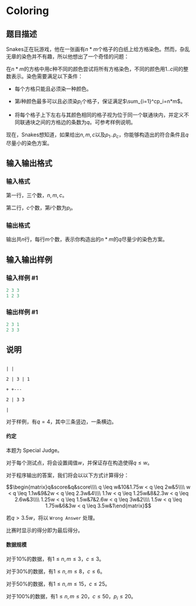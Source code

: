 # Coloring

## 题目描述

$\text{Snakes}$正在玩游戏，他在一张画有$n*m$个格子的白纸上给方格染色。然而，杂乱无章的染色并不有趣，所以他想出了一个奇怪的问题：

在$n*m$的方格中用$c$种不同的颜色尝试将所有方格染色，不同的颜色用$1..c$间的整数表示。染色需要满足以下条件：

+ 每个方格只能且必须染一种颜色。

+ 第$i$种颜色最多可以且必须染$p_i$个格子，保证满足$\sum_{i=1}^cp_i=n*m$。

+ 将每个格子上下左右与其颜色相同的格子视为位于同一个联通块内，并定义不同联通块之间的方格边的条数为$q$。可参考样例说明。

现在，$\text{Snakes}$想知道，如果给出$n,m,c$以及$p_1..p_c$，你能够构造出的符合条件且$q$尽量小的染色方案。

## 输入输出格式

### 输入格式

第一行，三个数，$n,m,c$。

第二行，$c$个数，第$i$个数为$p_i$。

### 输出格式

输出共$n$行，每行$m$个数，表示你构造出的$n*m$的$q$尽量少的染色方案。

## 输入输出样例

### 输入样例 #1

```cpp
2 3 3
1 2 3
```


### 输出样例 #1

```cpp
2 3 1
2 3 3
```


## 说明

```plain

| |

2 | 3 | 1

+ +---

2 | 3 3

|

```

对于样例，有$q=4$，其中三条竖边，一条横边。

#### 约定

本题为 Special Judge。

对于每个测试点，将会设置阈值$w$，并保证存在构造使得$q\leq w$。

对于程序输出的答案，我们将会以以下方式计算得分：

$$\begin{matrix}q&score&q&score\\\\ q \leq w&10&1.75w < q \leq 2w&5\\\\ w < q \leq 1.1w&9&2w < q \leq 2.3w&4\\\\ 1.1w < q \leq 1.25w&8&2.3w < q \leq 2.6w&3\\\\ 1.25w < q \leq 1.5w&7&2.6w < q \leq 3w&2\\\\ 1.5w < q \leq 1.75w&6&3w < q \leq 3.5w&1\end{matrix}$$

若$q > 3.5w$，将以 `Wrong Answer` 处理。

比赛时显示的得分即为最后得分。

#### 数据规模

对于$10\%$的数据，有$1\leq n,m\leq 3$，$c\leq 3$。

对于$30\%$的数据，有$1\leq n,m\leq 8$，$c\leq 6$。

对于$50\%$的数据，有$1\leq n,m\leq 15$，$c\leq 25$。

对于$100\%$的数据，有$1\leq n,m\leq 20$，$c\leq 50$，$p_i\leq 20$。


